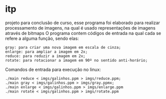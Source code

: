 # itp
projeto para conclusão de curso, esse programa foi elaborado para realizar processamento de imagens, na qual é usado representações de imagens através de bitmaps
O programa contem códigos de entrada na qual cada se refere a alguma função, sendo elas:

    gray: para criar uma nova imagem em escala de cinza;
    enlarge: para ampliar a imagem em 2x;
    reduce: para reduzir a imagem em 2x;
    rotate: para rotacionar a imagem em 90º no sentido anti-horário;

Comandos de entrada para execução no linux:

    ./main reduce < imgs/galinhos.ppm > imgs/reduce.ppm;
    ./main gray < imgs/galinhos.ppm > imgs/gray.ppmx;
    ./main enlarge < imgs/galinhos.ppm > imgs/enlarge.ppm
    ./main rotate < imgs/galinhos.ppm > imgs/rotate.ppm
